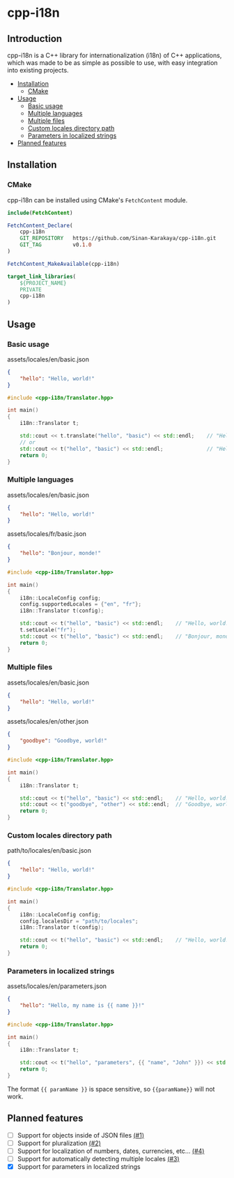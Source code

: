 # cpp-i18n

## Introduction

cpp-i18n is a C++ library for internationalization (i18n) of C++ applications, which was made to be as simple as 
possible to use, with easy integration into existing projects.

- [Installation](#installation)
    - [CMake](#cmake)
- [Usage](#usage)
    - [Basic usage](#basic-usage)
    - [Multiple languages](#multiple-languages)
    - [Multiple files](#multiple-files)
    - [Custom locales directory path](#custom-locales-directory-path)
    - [Parameters in localized strings](#parameters-in-localized-strings)
- [Planned features](#planned-features)

## Installation

### CMake

cpp-i18n can be installed using CMake's `FetchContent` module.

```cmake
include(FetchContent)

FetchContent_Declare(
    cpp-i18n
    GIT_REPOSITORY   https://github.com/Sinan-Karakaya/cpp-i18n.git
    GIT_TAG          v0.1.0
)

FetchContent_MakeAvailable(cpp-i18n)

target_link_libraries(
    ${PROJECT_NAME}
    PRIVATE
    cpp-i18n
)
```

## Usage

### Basic usage

assets/locales/en/basic.json
```json
{
    "hello": "Hello, world!"
}
```

```cpp
#include <cpp-i18n/Translator.hpp>

int main()
{
    i18n::Translator t;

    std::cout << t.translate("hello", "basic") << std::endl;    // "Hello, world!"
    // or
    std::cout << t("hello", "basic") << std::endl;              // "Hello, world!"
    return 0;
}
```

### Multiple languages

assets/locales/en/basic.json
```json
{
    "hello": "Hello, world!"
}
```

assets/locales/fr/basic.json
```json
{
    "hello": "Bonjour, monde!"
}
```

```cpp
#include <cpp-i18n/Translator.hpp>

int main()
{
    i18n::LocaleConfig config;
    config.supportedLocales = {"en", "fr"};
    i18n::Translator t(config);

    std::cout << t("hello", "basic") << std::endl;    // "Hello, world!"
    t.setLocale("fr");
    std::cout << t("hello", "basic") << std::endl;    // "Bonjour, monde!"
    return 0;
}
```

### Multiple files

assets/locales/en/basic.json
```json
{
    "hello": "Hello, world!"
}
```

assets/locales/en/other.json
```json
{
    "goodbye": "Goodbye, world!"
}
```

```cpp
#include <cpp-i18n/Translator.hpp>

int main()
{
    i18n::Translator t;

    std::cout << t("hello", "basic") << std::endl;    // "Hello, world!"
    std::cout << t("goodbye", "other") << std::endl;  // "Goodbye, world!"
    return 0;
}
```

### Custom locales directory path

path/to/locales/en/basic.json
```json
{
    "hello": "Hello, world!"
}
```

```cpp
#include <cpp-i18n/Translator.hpp>

int main()
{
    i18n::LocaleConfig config;
    config.localesDir = "path/to/locales";
    i18n::Translator t(config);

    std::cout << t("hello", "basic") << std::endl;    // "Hello, world!"
    return 0;
}
```

### Parameters in localized strings

assets/locales/en/parameters.json
```json
{
    "hello": "Hello, my name is {{ name }}!"
}
```

```cpp
#include <cpp-i18n/Translator.hpp>

int main()
{
    i18n::Translator t;

    std::cout << t("hello", "parameters", {{ "name", "John" }}) << std::endl;    // "Hello, my name is John!"
    return 0;
}
```

The format `{{ paramName }}` is space sensitive, so `{{paramName}}` will not work.

## Planned features

- [ ] Support for objects inside of JSON files [(#1)](https://github.com/Sinan-Karakaya/cpp-i18n/issues/1)
- [ ] Support for pluralization [(#2)](https://github.com/Sinan-Karakaya/cpp-i18n/issues/2)
- [ ] Support for localization of numbers, dates, currencies, etc... [(#4)](https://github.com/Sinan-Karakaya/cpp-i18n/issues/4)
- [ ] Support for automatically detecting multiple locales [(#3)](https://github.com/Sinan-Karakaya/cpp-i18n/issues/3)
- [X] Support for parameters in localized strings